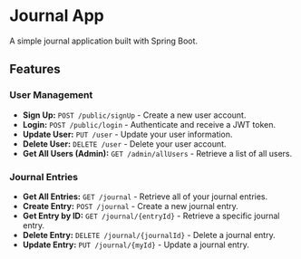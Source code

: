 # Journal App

A simple journal application built with Spring Boot.

## Features

### User Management
- **Sign Up:** `POST /public/signUp` - Create a new user account.
- **Login:** `POST /public/login` - Authenticate and receive a JWT token.
- **Update User:** `PUT /user` - Update your user information.
- **Delete User:** `DELETE /user` - Delete your user account.
- **Get All Users (Admin):** `GET /admin/allUsers` - Retrieve a list of all users.

### Journal Entries
- **Get All Entries:** `GET /journal` - Retrieve all of your journal entries.
- **Create Entry:** `POST /journal` - Create a new journal entry.
- **Get Entry by ID:** `GET /journal/{entryId}` - Retrieve a specific journal entry.
- **Delete Entry:** `DELETE /journal/{journalId}` - Delete a journal entry.
- **Update Entry:** `PUT /journal/{myId}` - Update a journal entry.
